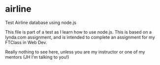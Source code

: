 airline
=======

Test Airline database using node.js


This file is part of a test as I learn how to use node.js.  This is based on a lynda.com assignment, and is intended to complete an assignment for my FTClass in Web Dev.  

Really nothing to see here, unless you are my instructor or one of my mentors (JH I'm talking to you!)
